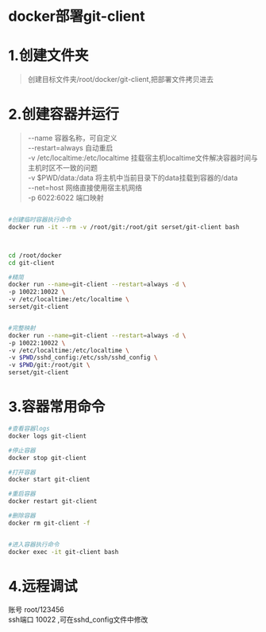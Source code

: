 # docker部署git-client
 
# 1.创建文件夹
> 创建目标文件夹/root/docker/git-client,把部署文件拷贝进去
 


# 2.创建容器并运行
> --name 容器名称，可自定义  
> --restart=always 自动重启  
> -v /etc/localtime:/etc/localtime 挂载宿主机localtime文件解决容器时间与主机时区不一致的问题  
> -v $PWD/data:/data 将主机中当前目录下的data挂载到容器的/data  
> --net=host 网络直接使用宿主机网络  
> -p 6022:6022 端口映射  

``` bash

#创建临时容器执行命令
docker run -it --rm -v /root/git:/root/git serset/git-client bash



cd /root/docker
cd git-client

#精简
docker run --name=git-client --restart=always -d \
-p 10022:10022 \
-v /etc/localtime:/etc/localtime \
serset/git-client


#完整映射
docker run --name=git-client --restart=always -d \
-p 10022:10022 \
-v /etc/localtime:/etc/localtime \
-v $PWD/sshd_config:/etc/ssh/sshd_config \
-v $PWD/git:/root/git \
serset/git-client

```

# 3.容器常用命令

``` bash
#查看容器logs
docker logs git-client

#停止容器
docker stop git-client

#打开容器
docker start git-client

#重启容器
docker restart git-client

#删除容器
docker rm git-client -f


#进入容器执行命令
docker exec -it git-client bash

```




# 4.远程调试
账号 root/123456    
ssh端口 10022 ,可在sshd_config文件中修改


 